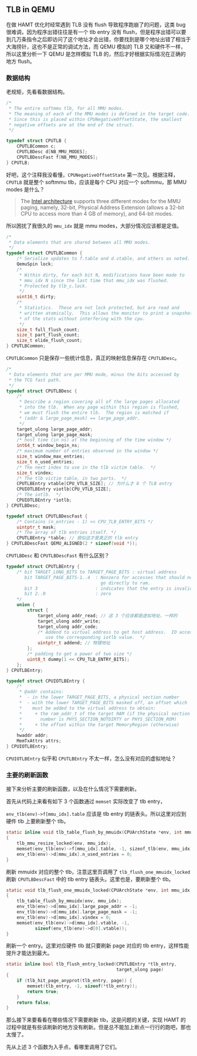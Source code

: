 ## TLB in QEMU

在做 HAMT 优化时经常遇到 TLB 没有 flush 导致程序跑崩了的问题，这类 bug 很难调，因为程序出错往往是有一个 tlb entry 没有 flush，但是程序出错可以要到几万条指令之后即访问了这个地址才会出错，你要找到是哪个地址出错了相当于大海捞针，这也不是正常的调试方法，而 QEMU 模拟的 TLB 又和硬件不一样，所以这里分析一下 QEMU 是怎样模拟 TLB 的，然后才好根据实际情况在正确的地方 flush。

### 数据结构

老规矩，先看看数据结构。

```c
/*
 * The entire softmmu tlb, for all MMU modes.
 * The meaning of each of the MMU modes is defined in the target code.
 * Since this is placed within CPUNegativeOffsetState, the smallest
 * negative offsets are at the end of the struct.
 */

typedef struct CPUTLB {
    CPUTLBCommon c;
    CPUTLBDesc d[NB_MMU_MODES];
    CPUTLBDescFast f[NB_MMU_MODES];
} CPUTLB;
```

好吧，这个注释我没看懂，`CPUNegativeOffsetState` 第一次见。根据注释，`CPUTLB` 就是整个 softmmu tlb，应该是每个 CPU 对应一个 softmmu，那 MMU  modes 是什么？

> The [Intel architecture](https://www.sciencedirect.com/topics/computer-science/intel-architecture) supports three different modes for the MMU paging, namely, 32-bit, Physical Address Extension (allows a 32-bit CPU to access more than 4 GB of memory), and 64-bit modes.

所以困扰了我很久的 `mmu_idx` 就是 mmu modes，大部分情况应该都是定值。

```c
/*
 * Data elements that are shared between all MMU modes.
 */
typedef struct CPUTLBCommon {
    /* Serialize updates to f.table and d.vtable, and others as noted. */
    QemuSpin lock;
    /*
     * Within dirty, for each bit N, modifications have been made to
     * mmu_idx N since the last time that mmu_idx was flushed.
     * Protected by tlb_c.lock.
     */
    uint16_t dirty;
    /*
     * Statistics.  These are not lock protected, but are read and
     * written atomically.  This allows the monitor to print a snapshot
     * of the stats without interfering with the cpu.
     */
    size_t full_flush_count;
    size_t part_flush_count;
    size_t elide_flush_count;
} CPUTLBCommon;
```

`CPUTLBCommon` 只是保存一些统计信息，真正的映射信息保存在 `CPUTLBDesc`。

```c
/*
 * Data elements that are per MMU mode, minus the bits accessed by
 * the TCG fast path.
 */
typedef struct CPUTLBDesc {
    /*
     * Describe a region covering all of the large pages allocated
     * into the tlb.  When any page within this region is flushed,
     * we must flush the entire tlb.  The region is matched if
     * (addr & large_page_mask) == large_page_addr.
     */
    target_ulong large_page_addr;
    target_ulong large_page_mask;
    /* host time (in ns) at the beginning of the time window */
    int64_t window_begin_ns;
    /* maximum number of entries observed in the window */
    size_t window_max_entries;
    size_t n_used_entries;
    /* The next index to use in the tlb victim table.  */
    size_t vindex;
    /* The tlb victim table, in two parts.  */
    CPUTLBEntry vtable[CPU_VTLB_SIZE]; // 为什么才 8 个 TLB entry
    CPUIOTLBEntry viotlb[CPU_VTLB_SIZE];
    /* The iotlb.  */
    CPUIOTLBEntry *iotlb;
} CPUTLBDesc;
```

```c
typedef struct CPUTLBDescFast {
    /* Contains (n_entries - 1) << CPU_TLB_ENTRY_BITS */
    uintptr_t mask;
    /* The array of tlb entries itself. */
    CPUTLBEntry *table; // 貌似这才是真正的 tlb entry
} CPUTLBDescFast QEMU_ALIGNED(2 * sizeof(void *));
```

`CPUTLBDesc` 和 `CPUTLBDescFast` 有什么区别？

```c
typedef struct CPUTLBEntry {
    /* bit TARGET_LONG_BITS to TARGET_PAGE_BITS : virtual address
       bit TARGET_PAGE_BITS-1..4  : Nonzero for accesses that should not
                                    go directly to ram.
       bit 3                      : indicates that the entry is invalid
       bit 2..0                   : zero
    */
    union {
        struct {
            target_ulong addr_read; // 这 3 个应该都是虚拟地址，一样的
            target_ulong addr_write;
            target_ulong addr_code;
            /* Addend to virtual address to get host address.  IO accesses
               use the corresponding iotlb value.  */
            uintptr_t addend; // 物理地址
        };
        /* padding to get a power of two size */
        uint8_t dummy[1 << CPU_TLB_ENTRY_BITS];
    };
} CPUTLBEntry;
```

```c
typedef struct CPUIOTLBEntry {
    /*
     * @addr contains:
     *  - in the lower TARGET_PAGE_BITS, a physical section number
     *  - with the lower TARGET_PAGE_BITS masked off, an offset which
     *    must be added to the virtual address to obtain:
     *     + the ram_addr_t of the target RAM (if the physical section
     *       number is PHYS_SECTION_NOTDIRTY or PHYS_SECTION_ROM)
     *     + the offset within the target MemoryRegion (otherwise)
     */
    hwaddr addr;
    MemTxAttrs attrs;
} CPUIOTLBEntry;
```

`CPUIOTLBEntry` 似乎和 `CPUTLBEntry` 不太一样，怎么没有对应的虚拟地址？

### 主要的刷新函数

接下来分析主要的刷新函数，以及在什么情况下需要刷新。

首先从代码上来看有如下 3 个函数通过 `memset` 实际改变了 tlb entry，

`env_tlb(env)->f[mmu_idx].table` 应该是 tlb entry 的链表头。所以这里对应到硬件 tlb 上要刷新整个 tlb。

```c
static inline void tlb_table_flush_by_mmuidx(CPUArchState *env, int mmu_idx)
{
    tlb_mmu_resize_locked(env, mmu_idx);
    memset(env_tlb(env)->f[mmu_idx].table, -1, sizeof_tlb(env, mmu_idx));
    env_tlb(env)->d[mmu_idx].n_used_entries = 0;
}
```

刷新 mmuidx 对应的整个 tlb，注意这里页调用了 `tlb_flush_one_mmuidx_locked` 刷新 `CPUTLBDescFast` 中的 tlb entry 链表头。这里也是，要刷新整个 tlb。

```c
static void tlb_flush_one_mmuidx_locked(CPUArchState *env, int mmu_idx)
{
    tlb_table_flush_by_mmuidx(env, mmu_idx);
    env_tlb(env)->d[mmu_idx].large_page_addr = -1;
    env_tlb(env)->d[mmu_idx].large_page_mask = -1;
    env_tlb(env)->d[mmu_idx].vindex = 0;
    memset(env_tlb(env)->d[mmu_idx].vtable, -1,
           sizeof(env_tlb(env)->d[0].vtable));
}
```

刷新一个 entry。这里对应硬件 tlb 就只要刷新 page 对应的 tlb entry，这样性能提升才能达到最大。

```c
static inline bool tlb_flush_entry_locked(CPUTLBEntry *tlb_entry,
                                          target_ulong page)
{
    if (tlb_hit_page_anyprot(tlb_entry, page)) {
        memset(tlb_entry, -1, sizeof(*tlb_entry));
        return true;
    }
    return false;
}
```

那么接下来要看看在哪些情况下需要刷新 tlb，这是问题的关键，实现 HAMT 的过程中就是有些该刷新的地方没有刷新。但是总不能加上断点一行行的跑吧，那也太慢了。

先从上述 3 个函数为入手点，看哪里调用了它们。
